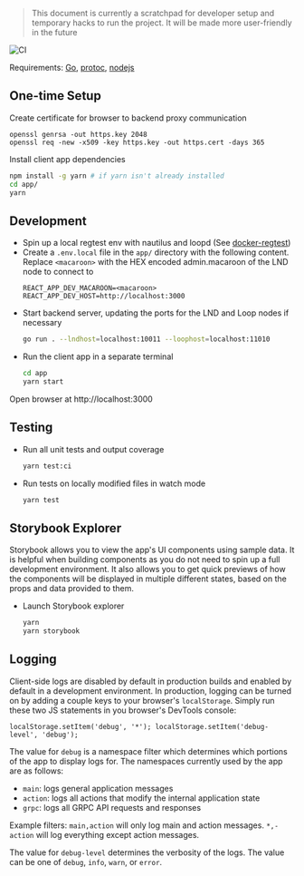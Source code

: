 > This document is currently a scratchpad for developer setup and temporary hacks to run the project. It will be made more user-friendly in the future

![CI](https://github.com/lightninglabs/shushtar/workflows/CI/badge.svg)

Requirements: [Go](https://golang.org/doc/install), [protoc](https://github.com/protocolbuffers/protobuf/releases), [nodejs](https://nodejs.org/en/download/)

## One-time Setup

Create certificate for browser to backend proxy communication

```
openssl genrsa -out https.key 2048
openssl req -new -x509 -key https.key -out https.cert -days 365
```

Install client app dependencies

```sh
npm install -g yarn # if yarn isn't already installed
cd app/
yarn
```

## Development

- Spin up a local regtest env with nautilus and loopd (See [docker-regtest](https://github.com/lightninglabs/dev-resources/tree/master/docker-regtest))
- Create a `.env.local` file in the `app/` directory with the following content. Replace `<macaroon>` with the HEX encoded admin.macaroon of the LND node to connect to
  ```
  REACT_APP_DEV_MACAROON=<macaroon>
  REACT_APP_DEV_HOST=http://localhost:3000
  ```
- Start backend server, updating the ports for the LND and Loop nodes if necessary
  ```sh
  go run . --lndhost=localhost:10011 --loophost=localhost:11010
  ```
- Run the client app in a separate terminal
  ```sh
  cd app
  yarn start
  ```

Open browser at http://localhost:3000

## Testing

- Run all unit tests and output coverage
  ```sh
  yarn test:ci
  ```
- Run tests on locally modified files in watch mode
  ```sh
  yarn test
  ```

## Storybook Explorer

Storybook allows you to view the app's UI components using sample data. It is helpful when building components as you do not need to spin up a full development environment. It also allows you to get quick previews of how the components will be displayed in multiple different states, based on the props and data provided to them.

- Launch Storybook explorer
  ```sh
  yarn
  yarn storybook
  ```

## Logging

Client-side logs are disabled by default in production builds and enabled by default in a development environment. In production, logging can be turned on by adding a couple keys to your browser's `localStorage`. Simply run these two JS statements in you browser's DevTools console:

```
localStorage.setItem('debug', '*'); localStorage.setItem('debug-level', 'debug');
```

The value for `debug` is a namespace filter which determines which portions of the app to display logs for. The namespaces currently used by the app are as follows:

- `main`: logs general application messages
- `action`: logs all actions that modify the internal application state
- `grpc`: logs all GRPC API requests and responses

Example filters: `main,action` will only log main and action messages. `*,-action` will log everything except action messages.

The value for `debug-level` determines the verbosity of the logs. The value can be one of `debug`, `info`, `warn`, or `error`.
